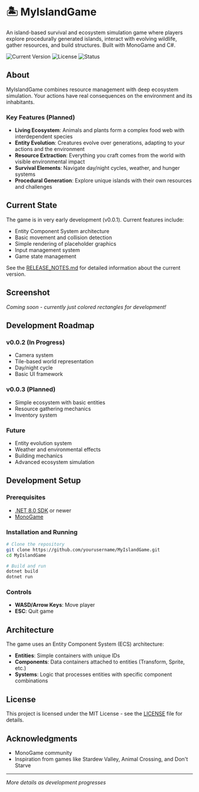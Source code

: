 # 🏝️ MyIslandGame

An island-based survival and ecosystem simulation game where players explore procedurally generated islands, interact with evolving wildlife, gather resources, and build structures. Built with MonoGame and C#.

![Current Version](https://img.shields.io/badge/version-0.0.1-blue)
![License](https://img.shields.io/badge/license-MIT-green)
![Status](https://img.shields.io/badge/status-early%20development-orange)

## About

MyIslandGame combines resource management with deep ecosystem simulation. Your actions have real consequences on the environment and its inhabitants.

### Key Features (Planned)
- **Living Ecosystem**: Animals and plants form a complex food web with interdependent species
- **Entity Evolution**: Creatures evolve over generations, adapting to your actions and the environment
- **Resource Extraction**: Everything you craft comes from the world with visible environmental impact
- **Survival Elements**: Navigate day/night cycles, weather, and hunger systems
- **Procedural Generation**: Explore unique islands with their own resources and challenges

## Current State

The game is in very early development (v0.0.1). Current features include:
- Entity Component System architecture
- Basic movement and collision detection
- Simple rendering of placeholder graphics
- Input management system
- Game state management

See the [RELEASE_NOTES.md](RELEASE_NOTES.md) for detailed information about the current version.

## Screenshot

*Coming soon - currently just colored rectangles for development!*

## Development Roadmap

### v0.0.2 (In Progress)
- Camera system
- Tile-based world representation
- Day/night cycle
- Basic UI framework

### v0.0.3 (Planned)
- Simple ecosystem with basic entities
- Resource gathering mechanics
- Inventory system

### Future
- Entity evolution system
- Weather and environmental effects
- Building mechanics
- Advanced ecosystem simulation

## Development Setup

### Prerequisites
- [.NET 8.0 SDK](https://dotnet.microsoft.com/download) or newer
- [MonoGame](https://www.monogame.net/)

### Installation and Running
```bash
# Clone the repository
git clone https://github.com/yourusername/MyIslandGame.git
cd MyIslandGame

# Build and run
dotnet build
dotnet run
```

### Controls
- **WASD/Arrow Keys**: Move player
- **ESC**: Quit game

## Architecture

The game uses an Entity Component System (ECS) architecture:
- **Entities**: Simple containers with unique IDs
- **Components**: Data containers attached to entities (Transform, Sprite, etc.)
- **Systems**: Logic that processes entities with specific component combinations

## License

This project is licensed under the MIT License - see the [LICENSE](LICENSE) file for details.

## Acknowledgments

- MonoGame community
- Inspiration from games like Stardew Valley, Animal Crossing, and Don't Starve

---

*More details as development progresses*
